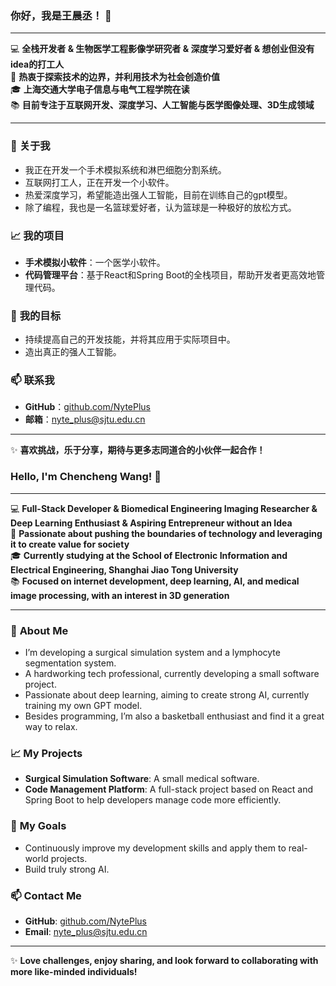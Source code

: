 ### 你好，我是王晨丞！ 👋

---

💻 **全栈开发者 & 生物医学工程影像学研究者 & 深度学习爱好者 & 想创业但没有idea的打工人**  
🚀 **热衷于探索技术的边界，并利用技术为社会创造价值**  
🎓 **上海交通大学电子信息与电气工程学院在读**  
📚 **目前专注于互联网开发、深度学习、人工智能与医学图像处理、3D生成领域**  

---

### 📜 **关于我**

- 我正在开发一个手术模拟系统和淋巴细胞分割系统。
- 互联网打工人，正在开发一个小软件。
- 热爱深度学习，希望能造出强人工智能，目前在训练自己的gpt模型。
- 除了编程，我也是一名篮球爱好者，认为篮球是一种极好的放松方式。

### 📈 **我的项目**

- **手术模拟小软件**：一个医学小软件。
- **代码管理平台**：基于React和Spring Boot的全栈项目，帮助开发者更高效地管理代码。

### 🎯 **我的目标**

- 持续提高自己的开发技能，并将其应用于实际项目中。
- 造出真正的强人工智能。

### 📫 **联系我**

- **GitHub**：[github.com/NytePlus](https://github.com/NytePlus)
- **邮箱**：nyte_plus@sjtu.edu.cn

---

✨ **喜欢挑战，乐于分享，期待与更多志同道合的小伙伴一起合作！**

### Hello, I'm Chencheng Wang! 👋

---

💻 **Full-Stack Developer & Biomedical Engineering Imaging Researcher & Deep Learning Enthusiast & Aspiring Entrepreneur without an Idea**  
🚀 **Passionate about pushing the boundaries of technology and leveraging it to create value for society**  
🎓 **Currently studying at the School of Electronic Information and Electrical Engineering, Shanghai Jiao Tong University**  
📚 **Focused on internet development, deep learning, AI, and medical image processing, with an interest in 3D generation**  

---

### 📜 **About Me**

- I’m developing a surgical simulation system and a lymphocyte segmentation system.
- A hardworking tech professional, currently developing a small software project.
- Passionate about deep learning, aiming to create strong AI, currently training my own GPT model.
- Besides programming, I’m also a basketball enthusiast and find it a great way to relax.

### 📈 **My Projects**

- **Surgical Simulation Software**: A small medical software.
- **Code Management Platform**: A full-stack project based on React and Spring Boot to help developers manage code more efficiently.

### 🎯 **My Goals**

- Continuously improve my development skills and apply them to real-world projects.
- Build truly strong AI.

### 📫 **Contact Me**

- **GitHub**: [github.com/NytePlus](https://github.com/NytePlus)
- **Email**: nyte_plus@sjtu.edu.cn

---

✨ **Love challenges, enjoy sharing, and look forward to collaborating with more like-minded individuals!**
